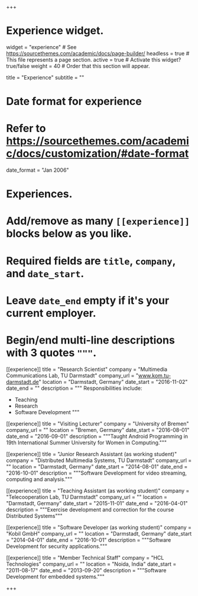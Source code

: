 +++
# Experience widget.
widget = "experience"  # See https://sourcethemes.com/academic/docs/page-builder/
headless = true  # This file represents a page section.
active = true  # Activate this widget? true/false
weight = 40  # Order that this section will appear.

title = "Experience"
subtitle = ""

# Date format for experience
#   Refer to https://sourcethemes.com/academic/docs/customization/#date-format
date_format = "Jan 2006"

# Experiences.
#   Add/remove as many `[[experience]]` blocks below as you like.
#   Required fields are `title`, `company`, and `date_start`.
#   Leave `date_end` empty if it's your current employer.
#   Begin/end multi-line descriptions with 3 quotes `"""`.
[[experience]]
  title = "Research Scientist"
  company = "Multimedia Communications Lab, TU Darmstadt"
  company_url = "www.kom.tu-darmstadt.de"
  location = "Darmstadt, Germany"
  date_start = "2016-11-02"
  date_end = ""
  description = """
  Responsibilities include:

  * Teaching
  * Research
  * Software Development
  """

[[experience]]
  title = "Visiting Lecturer"
  company = "University of Bremen"
  company_url = ""
  location = "Bremen, Germany"
  date_start = "2016-08-01"
  date_end = "2016-09-01"
  description = """Taught Android Programming in 19th International Summer University for Women in Computing."""

[[experience]]
  title = "Junior Research Assistant (as working student)"
  company = "Distributed Multimedia Systems, TU Darmstadt"
  company_url = ""
  location = "Darmstadt, Germany"
  date_start = "2014-08-01"
  date_end = "2016-10-01"
  description = """Software Development for video streaming, computing and analysis."""

[[experience]]
  title = "Teaching Assistant (as working student)"
  company = "Telecooperation Lab, TU Darmstadt"
  company_url = ""
  location = "Darmstadt, Germany"
  date_start = "2015-11-01"
  date_end = "2016-04-01"
  description = """Exercise development and correction for the course Distributed Systems"""

[[experience]]
  title = "Software Developer (as working student)"
  company = "Kobil GmbH"
  company_url = ""
  location = "Darmstadt, Germany"
  date_start = "2014-04-01"
  date_end = "2016-10-01"
  description = """Software Development for security applications."""


[[experience]]
  title = "Member Technical Staff"
  company = "HCL Technologies"
  company_url = ""
  location = "Noida, India"
  date_start = "2011-08-17"
  date_end = "2013-09-20"
  description = """Software Development for embedded systems."""

+++
